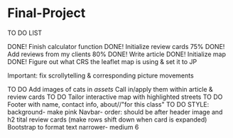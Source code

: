 # Final-Project
TO DO LIST 

DONE!       Finish calculator function
DONE!       Initialize review cards
75% DONE!   Add reviews from my clients
80% DONE!   Write article 
DONE!       Initialize map
DONE!       Figure out what CRS the leaflet map is using & set it to JP


Important:  fix scrollytelling & corresponding picture movements


TO DO       Add images of cats in *assets* 
            Call in/apply them within article & review cards
TO DO       Tailor interactive map with highlighted streets
TO DO       Footer with name, contact info, about//"for this class"
TO DO       STYLE: 
                background- make pink
                Navbar- order: should be after header image and h2 tital
                review cards (make rows shift down when card is expanded)
                Bootstrap to format text narrower- medium 6